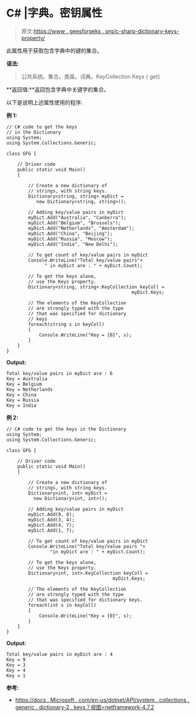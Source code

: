 # C# |字典。密钥属性

> 原文:[https://www . geesforgeks . org/c-sharp-dictionary-keys-property/](https://www.geeksforgeeks.org/c-sharp-dictionary-keys-property/)

此属性用于获取包含字典中的键的集合。

**语法:**

> 公共系统。集合。类属。词典<tkey tvalue="">。KeyCollection Keys { get}</tkey>

**返回值:**返回包含字典中关键字的集合。

以下是说明上述属性使用的程序:

**例 1:**

```
// C# code to get the keys
// in the Dictionary
using System;
using System.Collections.Generic;

class GFG {

    // Driver code
    public static void Main()
    {

        // Create a new dictionary of
        // strings, with string keys.
        Dictionary<string, string> myDict = 
           new Dictionary<string, string>();

        // Adding key/value pairs in myDict
        myDict.Add("Australia", "Canberra");
        myDict.Add("Belgium", "Brussels");
        myDict.Add("Netherlands", "Amsterdam");
        myDict.Add("China", "Beijing");
        myDict.Add("Russia", "Moscow");
        myDict.Add("India", "New Delhi");

        // To get count of key/value pairs in myDict
        Console.WriteLine("Total key/value pairs"+
              " in myDict are : " + myDict.Count);

        // To get the keys alone, 
        // use the Keys property.
        Dictionary<string, string>.KeyCollection keyColl = 
                                              myDict.Keys;

        // The elements of the KeyCollection
        // are strongly typed with the type 
        // that was specified for dictionary 
        // keys
        foreach(string s in keyColl)
        {
            Console.WriteLine("Key = {0}", s);
        }
    }
}
```

**Output:**

```
Total key/value pairs in myDict are : 6
Key = Australia
Key = Belgium
Key = Netherlands
Key = China
Key = Russia
Key = India

```

**例 2:**

```
// C# code to get the keys in the Dictionary
using System;
using System.Collections.Generic;

class GFG {

    // Driver code
    public static void Main()
    {

        // Create a new dictionary of
        // strings, with string keys.
        Dictionary<int, int> myDict = 
          new Dictionary<int, int>();

        // Adding key/value pairs in myDict
        myDict.Add(9, 8);
        myDict.Add(3, 4);
        myDict.Add(4, 7);
        myDict.Add(1, 7);

        // To get count of key/value pairs in myDict
        Console.WriteLine("Total key/value pairs "+
                "in myDict are : " + myDict.Count);

        // To get the keys alone, 
        // use the Keys property.
        Dictionary<int, int>.KeyCollection keyColl = 
                                       myDict.Keys;

        // The elements of the KeyCollection
        // are strongly typed with the type 
        // that was specified for dictionary keys.
        foreach(int s in keyColl)
        {
            Console.WriteLine("Key = {0}", s);
        }
    }
}
```

**Output:**

```
Total key/value pairs in myDict are : 4
Key = 9
Key = 3
Key = 4
Key = 1

```

**参考:**

*   [https://docs . Microsoft . com/en-us/dotnet/API/system . collections . generic . dictionary-2 . keys？视图=netframework-4.7.2](https://docs.microsoft.com/en-us/dotnet/api/system.collections.generic.dictionary-2.keys?view=netframework-4.7.2)